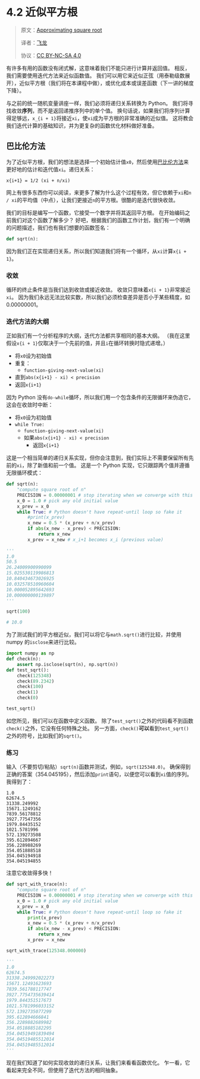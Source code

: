 # 4.2 近似平方根

> 原文：[Approximating square root](https://github.com/parrt/msds501/blob/master/notes/sqrt.ipynb)
> 
> 译者：[飞龙](https://github.com/wizardforcel)
> 
> 协议：[CC BY-NC-SA 4.0](http://creativecommons.org/licenses/by-nc-sa/4.0/)


有许多有用的函数没有闭式解，这意味着我们不能只进行计算并返回值。 相反，我们需要使用迭代方法来近似函数值。 我们可以用它来近似正弦（用泰勒级数展开），近似平方根（我们将在本课程中做），或优化成本或误差函数（下一讲的梯度下降）。

与之前的统一随机变量讲座一样，我们必须将递归关系转换为 Python。 我们将寻找收敛**序列**，而不是返回递推序列中的单个值。 换句话说，如果我们将序列计算得足够远，`x_{i + 1}`将接近`xi`，使`xi`成为平方根的非常准确的近似值。 这将教会我们迭代计算的基础知识，并为更复杂的函数优化材料做好准备。

## 巴比伦方法

为了近似平方根，我们的想法是选择一个初始估计值`x0`，然后使用[巴比伦方法](https://en.wikipedia.org/wiki/Methods_of_computing_square_roots#Babylonian_method)来更好地的估计和迭代值`xi`。递归关系：

```
x{i+1} = 1/2 (xi + n/xi)
```

网上有很多东西你可以阅读，来更多了解为什么这个过程有效，但它依赖于`xi`和`n / xi`的平均值（中点），让我们更接近`n`的平方根。很酷的是迭代很快收敛。

我们的目标是编写一个函数，它接受一个数字并将其返回平方根。 在开始编码之前我们对这个函数了解多少？ 好吧，根据我们的函数工作计划，我们有一个明确的问题描述，我们也有我们想要的函数签名：

```python
def sqrt(n):
```

因为我们正在实现递归关系，所以我们知道我们将有一个循环，从`xi`计算`x{i + 1}`。

### 收敛

循环的终止条件是当我们达到收敛或接近收敛。 收敛只意味着`x{i + 1}`非常接近`xi`。 因为我们永远无法比较实数，所以我们必须检查差异是否小于某些精度，如 0.00000001。

### 迭代方法的大纲

正如我们有一个分析程序的大纲，迭代方法都共享相同的基本大纲。 （我在这里假设`x{i + 1}`仅取决于一个先前的值，并且`i`在循环转换时隐式递增。）

+   将`x0`设为初始值
+   重复：
    +   `function-giving-next-value(xi)`
+   直到`abs(x{i+1} - xi) < precision`
+   返回`x{i+1}`

因为 Python 没有`do-while`循环，所以我们用一个包含条件的无限循环来伪造它，这会在收敛时中断：

+   将`x0`设为初始值
+   `while True:`
    +   `function-giving-next-value(xi)`
    +   如果`abs(x{i+1} - xi) < precision`
        +   返回`x{i+1}`

这是一个相当简单的递归关系实现，但你会注意到，我们实际上不需要保留所有先前的`xi`，除了新值和前一个值。 这是一个 Python 实现，它只跟踪两个值并遵循无限循环模式：

```python
def sqrt(n):
    "compute square root of n"
    PRECISION = 0.00000001 # stop iterating when we converge with this delta
    x_0 = 1.0 # pick any old initial value
    x_prev = x_0
    while True: # Python doesn't have repeat-until loop so fake it
        #print(x_prev)
        x_new = 0.5 * (x_prev + n/x_prev)
        if abs(x_new - x_prev) < PRECISION:
            return x_new
        x_prev = x_new # x_i+1 becomes x_i (previous value)
        
'''
1.0
50.5
26.24009900990099
15.025530119986813
10.840434673026925
10.032578510960604
10.000052895642693
10.000000000139897
'''
```


```python
sqrt(100)

# 10.0
```

为了测试我们的平方根近似，我们可以将它与`math.sqrt()`进行比较，并使用 numpy 的`isclose`来进行比较。

```python
import numpy as np
def check(n):
    assert np.isclose(sqrt(n), np.sqrt(n))
def test_sqrt():
    check(125348)
    check(89.2342)
    check(100)
    check(1)
    check(0)

test_sqrt()
```

如您所见，我们可以在函数中定义函数。 除了`test_sqrt()`之外的代码看不到函数`check()`之外，它没有任何特殊之处。 另一方面，`check()`**可以**看到`test_sqrt()`之外的符号，比如我们的`sqrt()`。

### 练习

输入（不要剪切/粘贴）`sqrt(n)`函数并测试，例如，`sqrt(125348.0)`。 确保得到正确的答案（354.045195），然后添加`print`语句，以便您可以看到`xi`值的序列。 我得到了：

```
1.0
62674.5
31338.249992
15671.1249162
7839.56178812
3927.77547356
1979.84435152
1021.5781996
572.139273508
395.612894667
356.228988269
354.051888518
354.045194918
354.045194855
```

注意它收敛得多快！

```python
def sqrt_with_trace(n):
    "compute square root of n"
    PRECISION = 0.00000001 # stop iterating when we converge with this delta
    x_0 = 1.0 # pick any old initial value
    x_prev = x_0
    while True: # Python doesn't have repeat-until loop so fake it
        print(x_prev)
        x_new = 0.5 * (x_prev + n/x_prev)
        if abs(x_new - x_prev) < PRECISION:
            return x_new
        x_prev = x_new

sqrt_with_trace(125348.000000)

'''
1.0
62674.5
31338.249992022273
15671.12491623693
7839.561788117747
3927.7754735639414
1979.844351517673
1021.5781996033152
572.1392735077299
395.612894666841
356.2289882689982
354.0518885182295
354.04519491839494
354.04519485512014
354.04519485512014
'''
```

现在我们知道了如何实现收敛的递归关系，让我们来看看函数优化。 乍一看，它看起来完全不同，但使用了迭代方法的相同抽象。